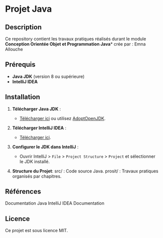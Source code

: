 # Projet Java

## Description
Ce repository contient les travaux pratiques réalisés durant le module **Conception Orientée Objet et Programmation Java***
crée par : Emna Allouche
## Prérequis
- **Java JDK** (version 8 ou supérieure)
- **IntelliJ IDEA** 

## Installation

1. **Télécharger Java JDK** :
   - [Télécharger ici](https://www.oracle.com/java/technologies/javase-jdk11-downloads.html) ou utilisez [AdoptOpenJDK](https://adoptopenjdk.net/).

2. **Télécharger IntelliJ IDEA** :
   - [Télécharger ici](https://www.jetbrains.com/idea/download/).

3. **Configurer le JDK dans IntelliJ** :
   - Ouvrir IntelliJ > `File` > `Project Structure` > `Project` et sélectionner le JDK installé.
4. **Structure du Projet**:
src/ : Code source Java.
prosit/ : Travaux pratiques organisés par chapitres.

## Références
Documentation Java
IntelliJ IDEA Documentation

## Licence
Ce projet est sous licence MIT.
